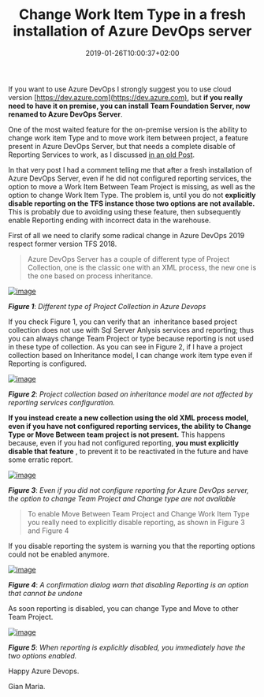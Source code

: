 ﻿---
title: "Change Work Item Type in a fresh installation of Azure DevOps server"
description: ""
date: 2019-01-26T10:00:37+02:00
draft: false
tags: [Azure Devops,Tfs]
categories: [Azure DevOps]
---
If you want to use Azure DevOps I strongly suggest you to use cloud version [https://dev.azure.com](https://dev.azure.com), but  **if you really need to have it on premise, you can install Team Foundation Server, now renamed to Azure DevOps Server**.

One of the most waited feature for the on-premise version is the ability to change work item Type and to move work item between project, a feature present in Azure DevOps Server, but that needs a complete disable of Reporting Services to work, as I discussed [in an old Post](http://www.codewrecks.com/blog/index.php/2018/12/16/tfs-2019-change-work-item-type-and-move-between-team-project/).

In that very post I had a comment telling me that after a fresh installation of Azure DevOps Server, even if he did not configured reporting services, the option to move a Work Item Between Team Project is missing, as well as the option to change Work Item Type. The problem is, until you do not  **explicitly disable reporting on the TFS instance those two options are not available.** This is probably due to avoiding using these feature, then subsequently enable Reporting ending with incorrect data in the warehouse.

First of all we need to clarify some radical change in Azure DevOps 2019 respect former version TFS 2018.

> Azure DevOps Server has a couple of different type of Project Collection, one is the classic one with an XML process, the new one is the one based on process inheritance.

[![image](http://www.codewrecks.com/blog/wp-content/uploads/2019/01/image_thumb-13.png "image")](http://www.codewrecks.com/blog/wp-content/uploads/2019/01/image-13.png)

 ***Figure 1***: *Different type of Project Collection in Azure Devops*

If you check Figure 1, you can verify that an  inheritance based project collection does not use with Sql Server Anlysis services and reporting; thus you can always change Team Project or type because reporting is not used in these type of collection. As you can see in Figure 2, if I have a project collection based on Inheritance model, I can change work item type even if Reporting is configured.

[![image](http://www.codewrecks.com/blog/wp-content/uploads/2019/01/image_thumb-14.png "image")](http://www.codewrecks.com/blog/wp-content/uploads/2019/01/image-14.png)

 ***Figure 2***: *Project collection based on inheritance model are not affected by reporting services configuration.*

 **If you instead create a new collection using the old XML process model, even if you have not configured reporting services, the ability to Change Type or Move Between team project is not present.** This happens because, even if you had not configured reporting,  **you must explicitly disable that feature** , to prevent it to be reactivated in the future and have some erratic report.

[![image](http://www.codewrecks.com/blog/wp-content/uploads/2019/01/image_thumb-15.png "image")](http://www.codewrecks.com/blog/wp-content/uploads/2019/01/image-15.png)

 ***Figure 3***: *Even if you did not configure reporting for Azure DevOps server, the option to change Team Project and Change type are not available*

> To enable Move Between Team Project and Change Work Item Type you really need to explicitly disable reporting, as shown in Figure 3 and Figure 4

If you disable reporting the system is warning you that the reporting options could not be enabled anymore.

[![image](http://www.codewrecks.com/blog/wp-content/uploads/2019/01/image_thumb-16.png "image")](http://www.codewrecks.com/blog/wp-content/uploads/2019/01/image-16.png)

 ***Figure 4***: *A confirmation dialog warn that disabling Reporting is an option that cannot be undone*

As soon reporting is disabled, you can change Type and Move to other Team Project.

[![image](http://www.codewrecks.com/blog/wp-content/uploads/2019/01/image_thumb-17.png "image")](http://www.codewrecks.com/blog/wp-content/uploads/2019/01/image-17.png)

 ***Figure 5***: *When reporting is explicitly disabled, you immediately have the two options enabled.*

Happy Azure Devops.

Gian Maria.
